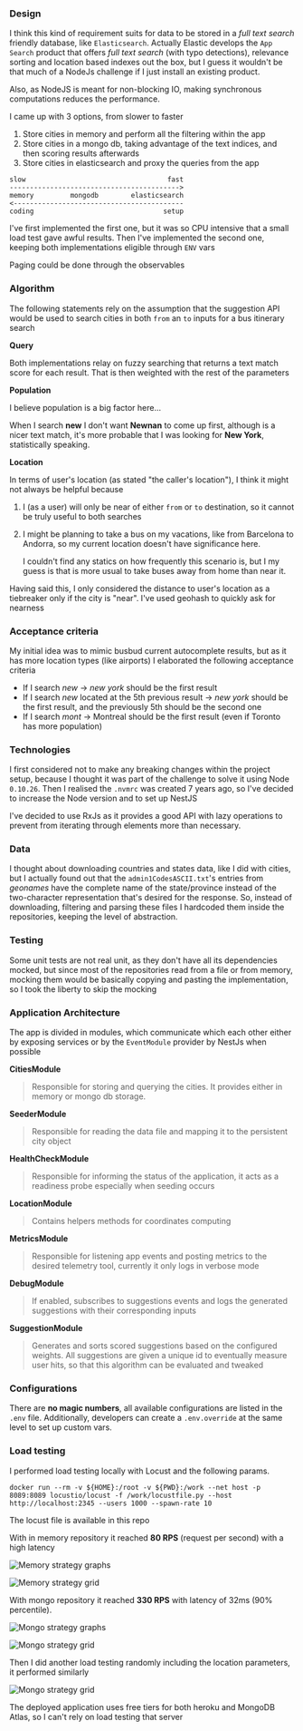 
### Design

I think this kind of requirement suits for data to be stored in a 
*full text search* friendly database, like `Elasticsearch`. 
Actually Elastic develops the `App Search` product that offers 
*full text search* (with typo detections), relevance sorting and 
location based indexes out the box, but I guess it wouldn't be that
much of a NodeJs challenge if I just install an existing product.

Also, as NodeJS is meant for non-blocking IO, making synchronous computations
reduces the performance.

I came up with 3 options, from slower to faster

1. Store cities in memory and perform all the filtering within the app
2. Store cities in a mongo db, taking advantage of the text indices, and then scoring results afterwards 
3. Store cities in elasticsearch and proxy the queries from the app

```
slow                                   fast
------------------------------------------>
memory         mongodb        elasticsearch
<------------------------------------------
coding                                setup
```

I've first implemented the first one, but it was so CPU intensive that a small load test
gave awful results. Then I've implemented the second one, keeping both implementations eligible
through `ENV` vars

Paging could be done through the observables


### Algorithm

The following statements rely on the assumption that the suggestion API would be used
to search cities in both `from` an `to` inputs for a bus itinerary search

**Query**

Both implementations relay on fuzzy searching that returns a text match score for each result.
That is then weighted with the rest of the parameters 

**Population** 

I believe population is a big factor here...

When I search **new** I don't want **Newnan** to come up first, although is a nicer text match,
it's more probable that I was looking for **New York**, statistically speaking.

**Location**

In terms of user's location (as stated "the caller's location"), I think it might not always be helpful because
 
1. I (as a user) will only be near of either `from` or `to` destination,
   so it cannot be truly useful to both searches
2. I might be planning to take a bus on my vacations, like from Barcelona to Andorra,
   so my current location doesn't have significance here.

   I couldn't find any statics on how frequently this scenario is, but I my guess is that is more usual to take buses away from home than near it.

Having said this, I only considered the distance to user's location as a tiebreaker only if the city is "near".
I've used geohash to quickly ask for nearness 



### Acceptance criteria

My initial idea was to mimic busbud current autocomplete results, but as it has more location types (like airports)
I elaborated the following acceptance criteria

- If I search *new* -> *new york* should be the first result
- If I search *new* located at the 5th previous result -> *new york* should be the first result, and the previously 5th should be the second one 
- If I search *mont* -> Montreal should be the first result (even if Toronto has more population)


### Technologies

I first considered not to make any breaking changes within the project setup,
because I thought it was part of the challenge to solve it using Node `0.10.26`.
Then I realised the `.nvmrc` was created 7 years ago, so I've decided to
increase the Node version and to set up NestJS

I've decided to use RxJs as it provides a good API with lazy operations to prevent from
iterating through elements more than necessary.

### Data

I thought about downloading countries and states data, like I did with cities, 
but I actually found out that the `admin1CodesASCII.txt`'s entries from *geonames* have
the complete name of the state/province instead of the two-character representation that's 
desired for the response. So, instead of downloading, filtering and parsing these files I 
hardcoded them inside the repositories, keeping the level of abstraction.

### Testing

Some unit tests are not real unit, as they don't have all its dependencies mocked, 
but since most of the repositories read from a file or from memory, mocking them would be basically 
copying and pasting the implementation, so I took the liberty to skip the mocking  


### Application Architecture

The app is divided in modules, which communicate which each other either by exposing services or 
by the `EventModule` provider by NestJs when possible

**CitiesModule**
> Responsible for storing and querying the cities. It provides either in memory or mongo db storage.

**SeederModule**
> Responsible for reading the data file and mapping it to the persistent city object

**HealthCheckModule**
> Responsible for informing the status of the application, it acts as a readiness probe especially when seeding occurs

**LocationModule**
> Contains helpers methods for coordinates computing

**MetricsModule**
> Responsible for listening app events and posting metrics to the desired telemetry tool, currently it only logs in verbose mode

**DebugModule**
> If enabled, subscribes to suggestions events and logs the generated suggestions with their corresponding inputs

**SuggestionModule**
> Generates and sorts scored suggestions based on the configured weights. All suggestions are given a
> unique id to eventually measure user hits, so that this algorithm can be evaluated and tweaked


### Configurations

There are **no magic numbers**, all available configurations are listed in the `.env` file. Additionally, developers can create a `.env.override`
at the same level to set up custom vars.

### Load testing

I performed load testing locally with Locust and the following params.

```
docker run --rm -v ${HOME}:/root -v ${PWD}:/work --net host -p 8089:8089 locustio/locust -f /work/locustfile.py --host http://localhost:2345 --users 1000 --spawn-rate 10
```

The locust file is available in this repo

With in memory repository it reached **80 RPS** (request per second) with a high latency

![Memory strategy graphs](https://github.com/abonifacio/coding-challenge-backend-c/blob/master/memory-graph.jpg?raw=true)

![Memory strategy grid](https://github.com/abonifacio/coding-challenge-backend-c/blob/master/memory-grid.jpg?raw=true)

With mongo repository it reached **330 RPS** with latency of 32ms (90% percentile).

![Mongo strategy graphs](https://github.com/abonifacio/coding-challenge-backend-c/blob/master/mongo-vs-memory-graph.jpg?raw=true)

![Mongo strategy grid](https://github.com/abonifacio/coding-challenge-backend-c/blob/master/mongo-grid.jpg?raw=true)

Then I did another load testing randomly including the location parameters, it performed similarly

![Mongo strategy grid](https://github.com/abonifacio/coding-challenge-backend-c/blob/master/mongo-grid-with-location.jpg?raw=true)


The deployed application uses free tiers for both heroku and MongoDB Atlas, so I can't rely on
load testing that server 

